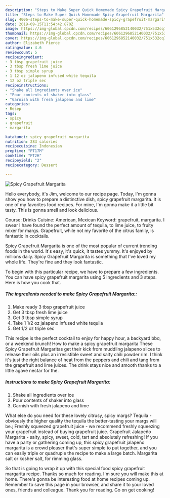 ```yaml
---
description: "Steps to Make Super Quick Homemade Spicy Grapefruit Margarita"
title: "Steps to Make Super Quick Homemade Spicy Grapefruit Margarita"
slug: 4006-steps-to-make-super-quick-homemade-spicy-grapefruit-margarita
date: 2019-09-15T11:54:42.870Z
image: https://img-global.cpcdn.com/recipes/6061296852140032/751x532cq70/spicy-grapefruit-margarita-recipe-main-photo.jpg
thumbnail: https://img-global.cpcdn.com/recipes/6061296852140032/751x532cq70/spicy-grapefruit-margarita-recipe-main-photo.jpg
cover: https://img-global.cpcdn.com/recipes/6061296852140032/751x532cq70/spicy-grapefruit-margarita-recipe-main-photo.jpg
author: Elizabeth Pierce
ratingvalue: 4.6
reviewcount: 5
recipeingredient:
- 3 tbsp grapefruit juice
- 3 tbsp fresh lime juice
- 3 tbsp simple syrup
- 1 12 oz jalapeno infused white tequila
- 12 oz triple sec
recipeinstructions:
- "Shake all ingredients over ice"
- "Pour contents of shaker into glass"
- "Garnish with fresh jalapeno and lime"
categories:
- Resep
tags:
- spicy
- grapefruit
- margarita

katakunci: spicy grapefruit margarita
nutrition: 283 calories
recipecuisine: Indonesian
preptime: "PT17M"
cooktime: "PT2H"
recipeyield: "2"
recipecategory: Dessert

---
```



![Spicy Grapefruit Margarita](https://img-global.cpcdn.com/recipes/6061296852140032/751x532cq70/spicy-grapefruit-margarita-recipe-main-photo.jpg)

Hello everybody, it's Jim, welcome to our recipe page. Today, I'm gonna show you how to prepare a distinctive dish, spicy grapefruit margarita. It is one of my favorites food recipes. For mine, I'm gonna make it a little bit tasty. This is gonna smell and look delicious.

Course: Drinks Cuisine: American, Mexican Keyword: grapefruit, margarita. I swear I have found the perfect amount of tequila, to lime juice, to fruity mixer for margs. Grapefruit, while not my favorite of the citrus family, is fantastic in cocktails.

Spicy Grapefruit Margarita is one of the most popular of current trending foods in the world. It's easy, it's quick, it tastes yummy. It's enjoyed by millions daily. Spicy Grapefruit Margarita is something that I've loved my whole life. They're fine and they look fantastic.


To begin with this particular recipe, we have to prepare a few ingredients. You can have spicy grapefruit margarita using 5 ingredients and 3 steps. Here is how you cook that.

##### The ingredients needed to make Spicy Grapefruit Margarita::

1. Make ready 3 tbsp grapefruit juice
1. Get 3 tbsp fresh lime juice
1. Get 3 tbsp simple syrup
1. Take 1 1/2 oz jalapeno infused white tequila
1. Get 1/2 oz triple sec


This recipe is the perfect cocktail to enjoy for happy hour, a backyard bbq, or a weekend brunch! How to make a spicy grapefruit margarita These Spicy Grapefruit Margaritas get their kick from muddling jalapeno slices to release their oils plus an irresistible sweet and salty chili powder rim. I think it&#39;s just the right balance of heat from the peppers and chili and tang from the grapefruit and lime juices. The drink stays nice and smooth thanks to a little agave nectar for the. 

##### Instructions to make Spicy Grapefruit Margarita:

1. Shake all ingredients over ice
1. Pour contents of shaker into glass
1. Garnish with fresh jalapeno and lime


What else do you need for these lovely citrusy, spicy margs? Tequila - obviously the higher quality the tequila the better-tasting your margs will be.; Freshly squeezed grapefruit juice - we recommend freshly squeezing your grapefruit instead of buying grapefruit juice. Grapefruit Jalapeño Margarita - salty, spicy, sweet, cold, tart and absolutely refreshing! If you have a party or gathering coming up, this spicy grapefruit jalapeño margarita is a crowd pleaser that&#39;s super simple to put together, and you can easily triple or quadruple the recipe to make a large batch. Margarita salt or kosher salt, for rimming glass. 

So that is going to wrap it up with this special food spicy grapefruit margarita recipe. Thanks so much for reading. I'm sure you will make this at home. There's gonna be interesting food at home recipes coming up. Remember to save this page in your browser, and share it to your loved ones, friends and colleague. Thank you for reading. Go on get cooking!
